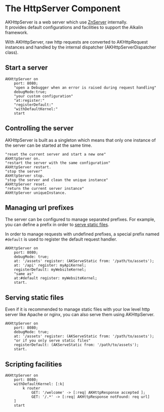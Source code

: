 # The HttpServer Component

AKHttpServer is a web server which use [ZnServer](https://github.com/svenvc/zinc) internally.  
It provides default configurations and facilities to support the Alkalin framework.  

With AKHttpServer, raw http requests are converted to AKHttpRequest instances and handled by the internal dispatcher (AKHttpServerDispatcher class).




##  Start a server

```smalltalk
AKHttpServer on
    port: 8080;
    "open a Debugger when an error is raised during request handling"
    debugMode:true; 
    "your custom configuration"
    "at:register:"
    "registerDefault:"
    "withDefaultKernel:"
    start	
```


## Controlling the server

AKHttpServer is built as a singleton which means that only one instance of the server can be started at the same time.



```smalltalk
"reset the current server and start a new one"
AkHttpServer on.
"restart the server with the same configuration"
AkHttpServer restart.
"stop the server"
AkHttpServer stop.
"stop the server and clean the unique instance"
AkHttpServer reset.
"return the current server instance"
AkHttpServer uniqueInstance. 
```

## Managing url prefixes

The server can be configured to manage separated prefixes.
For example, you can define a prefix in order to [serve static files](#serving-static-files).

In order to manage requests with undefined prefixes, a special prefix named `#default` is used to register the default request handler. 

```smalltalk
AKHttpServer on
    port: 8080;
    debugMode: true;
    at: '/assets' register: (AKServeStatic from: '/path/to/assets');
    at: '/api' register: myApiKernel;
    registerDefault: myWebsiteKernel;
    "same as"
    at:#default register: myWebsiteKernel;
    start.
```

## Serving static files

Even if it is recommended to manage static files with your low level http server like Apache or nginx, you can also serve them using AKHttpServer.

```smalltalk
AKHttpServer on
    port: 8080;
    debugMode: true;
    at: '/assets' register: (AKServeStatic from: '/path/to/assets');
    "or if you only serve static files"
    registerDefault: (AKServeStatic from: '/path/to/assets');
    start.
```

## Scripting facilities

```smalltalk
AKHttpServer on
    port: 8080;
    withDefaultKernel: [:k| 
        k router
            GET: '/welcome' -> [:req| AKHttpResponse accepted ];
            GET: '/.*' -> [:req| AKHttpResponse notFound: req url]  
    ]
    start
```